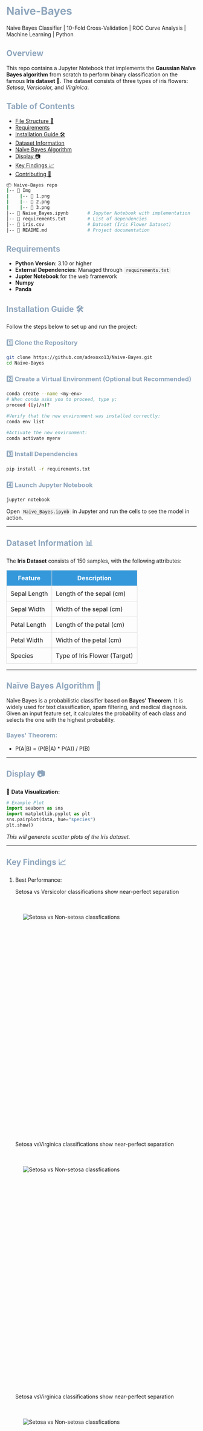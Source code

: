 # Naive-Bayes

Naive Bayes Classifier | 10-Fold Cross-Validation | ROC Curve Analysis | Machine Learning | Python

## Overview
This repo contains a Jupyter Notebook that implements the **Gaussian Naïve Bayes algorithm** from scratch to perform binary classification on the famous **Iris dataset 🌸**. The dataset consists of three types of iris flowers: *Setosa*, *Versicolor,* and *Virginica*. 


<!-- Custom CSS for Styling -->
<style>
  h1, h2, h3 {
    color:rgb(143, 166, 189);
  }
  code {
    background-color: #f3f3f3;
    padding: 2px 5px;
    border-radius: 5px;
  }
  /* pre {
    background-color: #f3f3f3;
    padding: 10px;
    border-radius: 5px;
  } */
  table {
    width: 100%;
    border-collapse: collapse;
  }
  th, td {
    padding: 10px;
    border: 1px solid #ddd;
  }
  th {
    background-color: #3498db;
    color: white;
  }
  .image-pair {
    display: flex;
    padding: 10px;
    margin: 40px 10px;
    width: 600px;
    height: 550px
  }
</style>


## Table of Contents
- [File Structure 📂](#file-structure-📂)
- [Requirements](#requirements)
- [Installation Guide 🛠](#installation-guide-🛠)
- [Dataset Information](#dataset-information-📊)
- [Naïve Bayes Algorithm](#naïve-bayes-algorithm-🧠)
- [Display 📷](#display-📷)
- [Key Findings 📈](#key-findings-📈)
- [Contributing 🚀](#contributing-🚀)



```bash
📦 Naive-Bayes repo
|-- 📜 Img 
|    |-- 📜 1.png
|    |-- 📜 2.png
|    |-- 📜 3.png
│-- 📜 Naive_Bayes.ipynb       # Jupyter Notebook with implementation
│-- 📜 requirements.txt        # List of dependencies
│-- 📜 iris.csv                # Dataset (Iris Flower Dataset)
│-- 📜 README.md               # Project documentation

```
## Requirements
- **Python Version**: 3.10 or higher
- **External Dependencies**: Managed through `requirements.txt`
- **Jupter Notebook** for the web framework
- **Numpy** 
- **Panda** 

## Installation Guide 🛠

Follow the steps below to set up and run the project:

### 1️⃣ Clone the Repository
```bash
git clone https://github.com/adexoxo13/Naive-Bayes.git
cd Naive-Bayes
```

### 2️⃣ Create a Virtual Environment (Optional but Recommended)

```bash
conda create --name <my-env>
# When conda asks you to proceed, type y:
proceed ([y]/n)?  

#Verify that the new environment was installed correctly:
conda env list

#Activate the new environment:
conda activate myenv
```

### 3️⃣ Install Dependencies
```bash
pip install -r requirements.txt
```

### 4️⃣ Launch Jupyter Notebook
```bash
jupyter notebook
```
Open `Naive_Bayes.ipynb` in Jupyter and run the cells to see the model in action.

---

## Dataset Information 📊 

The **Iris Dataset** consists of 150 samples, with the following attributes:

| Feature        | Description                    |
|----------------|--------------------------------|
| Sepal Length   | Length of the sepal (cm)       |
| Sepal Width    | Width of the sepal (cm)        |
| Petal Length   | Length of the petal (cm)       |
| Petal Width    | Width of the petal (cm)        |
| Species        | Type of Iris Flower (Target)   |

---

## Naïve Bayes Algorithm 🧠

Naïve Bayes is a probabilistic classifier based on **Bayes' Theorem**. It is widely used for text classification, spam filtering, and medical diagnosis. Given an input feature set, it calculates the probability of each class and selects the one with the highest probability.

### Bayes' Theorem:

- P(A|B) = (P(B|A) * P(A)) / P(B)

---

## Display 📷

📌 **Data Visualization:**
```python
# Example Plot
import seaborn as sns
import matplotlib.pyplot as plt
sns.pairplot(data, hue="species")
plt.show()
```
_This will generate scatter plots of the Iris dataset._

---

## Key Findings 📈 

1. Best Performance:

     Setosa vs Versicolor classifications show near-perfect separation
     <div class="image-pair">
       <img src="Img/1.png" alt="Setosa vs Non-setosa classfications" style="animation: slideLeft 1s ease-out;">
     </div>
      
      Setosa vsVirginica classifications show near-perfect separation
      <div class="image-pair">
       <img src="Img/2.png" alt="Setosa vs Non-setosa classfications" style="animation: slideLeft 1s ease-out;">
     </div>

     Setosa vsVirginica classifications show near-perfect separation
     <div class="image-pair">
       <img src="Img/3.png" alt="Setosa vs Non-setosa classfications" style="animation: slideLeft 1s ease-out;">
     </div>

2. Most Challenging:

     Versicolor vs Virginica classification demonstrates overlap

3. Model Accuracy: 

     Average AUC of 1 for **Setosa vs Versicolor** and **Setosa vs Virginica**
     
     Consistent performance across cross-validation folds
     
     Average AUC of 0.97 ± 0.03 for Versicolor vs Virginica
     



## Limitations
Currently implements Gaussian Naive Bayes only

Assumes feature independence (naive assumption)

Limited to binary classification scenarios

## Future Improvements 🚀
Add multiclass classification support

Implement different probability distributions

Include feature correlation handling

Add hyperparameter tuning capabilities

Expand to other datasets

---

## Contributing 🚀

Contributions are welcome! Feel free to fork the repository and submit a pull request. 


## Contact 📬

Feel free to reach out or connect with me:

- 📧 **Email:** [adenabrehama@gmail.com](mailto:adenabrehama@gmail.com)
- 💼 **LinkedIn:** [linkedin.com/in/aden](https://www.linkedin.com/in/aden-alemayehu-1629aa255)
- 🎨 **CodePen:** [codepen.io/adexoxo](https://codepen.io/adexoxo)

📌 *Star this repository if you found it useful!* ⭐


